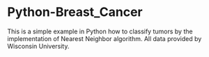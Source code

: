 # Python-Breast_Cancer

This is a simple example in Python how to classify tumors by the implementation of Nearest Neighbor algorithm.
All data provided by Wisconsin University.
